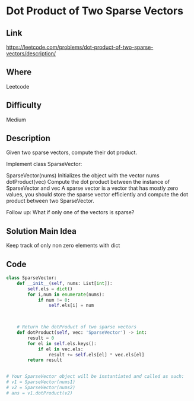 # Dot Product of Two Sparse Vectors

## Link
https://leetcode.com/problems/dot-product-of-two-sparse-vectors/description/

## Where
Leetcode

## Difficulty
Medium

## Description
Given two sparse vectors, compute their dot product.

Implement class SparseVector:

SparseVector(nums) Initializes the object with the vector nums
dotProduct(vec) Compute the dot product between the instance of SparseVector and vec
A sparse vector is a vector that has mostly zero values, you should store the sparse vector efficiently and compute the dot product between two SparseVector.

Follow up: What if only one of the vectors is sparse?

## Solution Main Idea
Keep track of only non zero elements with dict


## Code

```python
class SparseVector:
    def __init__(self, nums: List[int]):
        self.els = dict()
        for i,num in enumerate(nums):
            if num != 0:
                self.els[i] = num

        

    # Return the dotProduct of two sparse vectors
    def dotProduct(self, vec: 'SparseVector') -> int:
        result = 0
        for el in self.els.keys():
            if el in vec.els:
                result += self.els[el] * vec.els[el]
        return result
        

# Your SparseVector object will be instantiated and called as such:
# v1 = SparseVector(nums1)
# v2 = SparseVector(nums2)
# ans = v1.dotProduct(v2)
```
